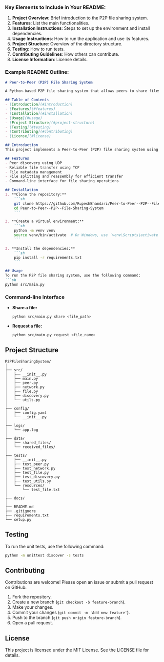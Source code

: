 
### Key Elements to Include in Your README:

1. **Project Overview**: Brief introduction to the P2P file sharing system.
2. **Features**: List the main functionalities.
3. **Installation Instructions**: Steps to set up the environment and install dependencies.
4. **Usage Instructions**: How to run the application and use its features.
5. **Project Structure**: Overview of the directory structure.
6. **Testing**: How to run tests.
7. **Contributing Guidelines**: How others can contribute.
8. **License Information**: License details.

### Example README Outline:

```markdown
# Peer-to-Peer (P2P) File Sharing System

A Python-based P2P file sharing system that allows peers to share files directly with each other without a centralized server.

## Table of Contents
- [Introduction](#introduction)
- [Features](#features)
- [Installation](#installation)
- [Usage](#usage)
- [Project Structure](#project-structure)
- [Testing](#testing)
- [Contributing](#contributing)
- [License](#license)

## Introduction
This project implements a Peer-to-Peer (P2P) file sharing system using Python. It allows users to share files directly with each other over a network. The system uses both TCP and UDP protocols to manage connections and file transfers between peers.

## Features
- Peer discovery using UDP
- Reliable file transfer using TCP
- File metadata management
- File splitting and reassembly for efficient transfer
- Command-line interface for file sharing operations

## Installation
1. **Clone the repository:**
    ```sh
    git clone https://github.com/RupeshBhandari/Peer-to-Peer--P2P--File-Sharing-System.git
    cd Peer-to-Peer--P2P--File-Sharing-System
    ```

2. **Create a virtual environment:**
    ```sh
    python -m venv venv
    source venv/bin/activate  # On Windows, use `venv\Scripts\activate`
    ```

3. **Install the dependencies:**
    ```sh
    pip install -r requirements.txt
    ```

## Usage
To run the P2P file sharing system, use the following command:
```sh
python src/main.py
```

### Command-line Interface
- **Share a file:**
    ```sh
    python src/main.py share <file_path>
    ```
- **Request a file:**
    ```sh
    python src/main.py request <file_name>
    ```

## Project Structure
```
P2PFileSharingSystem/
│
├── src/
│   ├── __init__.py
│   ├── main.py
│   ├── peer.py
│   ├── network.py
│   ├── file.py
│   ├── discovery.py
│   └── utils.py
│
├── config/
│   ├── config.yaml
│   └── __init__.py
│
├── logs/
│   └── app.log
│
├── data/
│   ├── shared_files/
│   └── received_files/
│
├── tests/
│   ├── __init__.py
│   ├── test_peer.py
│   ├── test_network.py
│   ├── test_file.py
│   ├── test_discovery.py
│   ├── test_utils.py
│   └── resources/
│       └── test_file.txt
│
├── docs/
│
├── README.md
├── .gitignore
├── requirements.txt
└── setup.py
```

## Testing
To run the unit tests, use the following command:
```sh
python -m unittest discover -s tests
```

## Contributing
Contributions are welcome! Please open an issue or submit a pull request on GitHub.

1. Fork the repository.
2. Create a new branch (`git checkout -b feature-branch`).
3. Make your changes.
4. Commit your changes (`git commit -m 'Add new feature'`).
5. Push to the branch (`git push origin feature-branch`).
6. Open a pull request.

## License
This project is licensed under the MIT License. See the LICENSE file for details.
